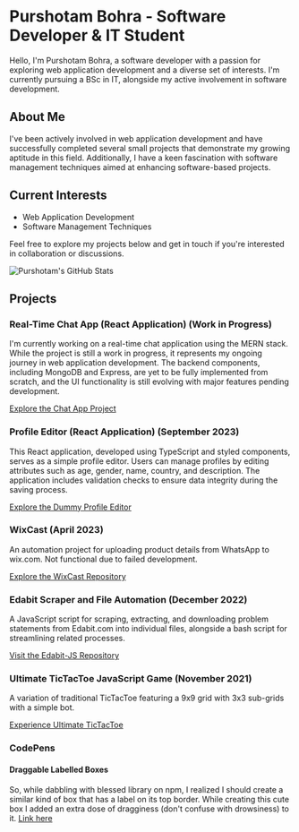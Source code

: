 # Purshotam Bohra - Software Developer & IT Student

Hello, I'm Purshotam Bohra, a software developer with a passion for exploring web application development and a diverse set of interests. I'm currently pursuing a BSc in IT, alongside my active involvement in software development.

## About Me
I've been actively involved in web application development and have successfully completed several small projects that demonstrate my growing aptitude in this field. Additionally, I have a keen fascination with software management techniques aimed at enhancing software-based projects.

## Current Interests
- Web Application Development
- Software Management Techniques

Feel free to explore my projects below and get in touch if you're interested in collaboration or discussions.

![Purshotam's GitHub Stats](https://github-readme-stats.vercel.app/api?username=pbji&show_icons=true&hide_border=true)

## Projects

### Real-Time Chat App (React Application) (Work in Progress)
I'm currently working on a real-time chat application using the MERN stack. While the project is still a work in progress, it represents my ongoing journey in web application development. The backend components, including MongoDB and Express, are yet to be fully implemented from scratch, and the UI functionality is still evolving with major features pending development.

[Explore the Chat App Project](https://mauve-seagull-tam.cyclic.app/)

### Profile Editor (React Application) (September 2023)

This React application, developed using TypeScript and styled components, serves as a simple profile editor. Users can manage profiles by editing attributes such as age, gender, name, country, and description. The application includes validation checks to ensure data integrity during the saving process.

[Explore the Dummy Profile Editor](https://dummy-profile-editor-react.vercel.app/)

### WixCast (April 2023)
An automation project for uploading product details from WhatsApp to wix.com. Not functional due to failed development.

[Explore the WixCast Repository](https://github.com/PBJI/WixCast)

### Edabit Scraper and File Automation (December 2022)
A JavaScript script for scraping, extracting, and downloading problem statements from Edabit.com into individual files, alongside a bash script for streamlining related processes.

[Visit the Edabit-JS Repository](https://github.com/PBJI/Edabit-JS)

### Ultimate TicTacToe JavaScript Game (November 2021)
A variation of traditional TicTacToe featuring a 9x9 grid with 3x3 sub-grids with a simple bot.

[Experience Ultimate TicTacToe](https://pbji.github.io/ultimate-tictactoe-js-bot/)

### CodePens

#### Draggable Labelled Boxes
So, while dabbling with blessed library on npm, I realized I should create a similar kind of box that has a label on its top border. While creating this cute box I added an extra dose of dragginess (don't confuse with drowsiness) to it.
[Link here](https://codepen.io/Purshotam-Bohra/pen/abPLWmy)
